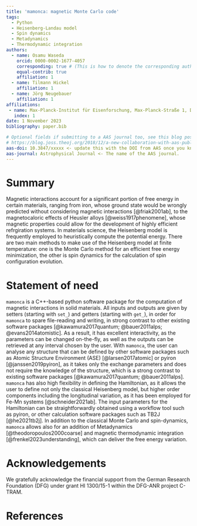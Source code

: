 ```yaml
---
title: 'mamonca: magnetic Monte Carlo code'
tags:
  - Python
  - Heisenberg-Landau model
  - Spin dynamics
  - Metadynamics
  - Thermodynamic integration
authors:
  - name: Osamu Waseda
    orcid: 0000-0002-1677-4057
    corresponding: true # (This is how to denote the corresponding author)
    equal-contrib: true
    affiliation: 1
  - name: Tilmann Hickel
    affiliation: 1
  - name: Jörg Neugebauer
    affiliation: 1
affiliations:
 - name: Max-Planck-Institut für Eisenforschung, Max-Planck-Straße 1, D-40237 Düsseldorf, Germany
   index: 1
date: 1 November 2023
bibliography: paper.bib

# Optional fields if submitting to a AAS journal too, see this blog post:
# https://blog.joss.theoj.org/2018/12/a-new-collaboration-with-aas-publishing
aas-doi: 10.3847/xxxxx <- update this with the DOI from AAS once you know it.
aas-journal: Astrophysical Journal <- The name of the AAS journal.
---
```


# Summary

Magnetic interactions account for a significant portion of free energy in certain materials, ranging from iron, whose ground state would be wrongly predicted without considering magnetic interactions [@friak2001ab], to the magnetocaloric effects of Heusler alloys [@weiss1917phenomene], whose magnetic properties could allow for the development of highly efficient refrgiration systems. In materials science, the Heisenberg model is frequently employed to heuristically compute the potential energy. There are two main methods to make use of the Heisenberg model at finite temperature: one is the Monte Carlo method for an efficient free energy minimization, the other is spin dynamics for the calculation of spin configuration evolution.

# Statement of need

`mamonca` is a C++-based python software package for the computation of magnetic interactions in solid materials. All inputs and outputs are given by setters (starting with `set_`) and getters (starting with `get_`), in order for `mamonca` to spare file-reading and writing, in strong contrast to other existing software packages [@kawamura2017quantum; @bauer2011alps; @evans2014atomistic]. As a result, it has excellent interactivity, as the parameters can be changed on-the-fly, as well as the outputs can be retrieved at any interval chosen by the user. With `mamonca`, the user can analyse any structure that can be defined by other software packages such as Atomic Structure Environment (ASE) [@larsen2017atomic] or pyiron [@janssen2019pyiron], as it takes only the exchange parameters and does not require the knowledge of the structure, which is a strong contrast to existing software packages [@kawamura2017quantum; @bauer2011alps]. `mamonca` has also high flexibility in defining the Hamiltonian, as it allows the user to define not only the classical Heisenberg model, but higher order components including the longitudinal variation, as it has been employed for Fe-Mn systems [@schneider2021ab]. The input parameters for the Hamiltonian can be straightforwardly obtained using a workflow tool such as pyiron, or other calculation software packages such as TB2J [@he2021tb2j]. In addition to the classical Monte Carlo and spin-dynamics, `mamonca` allows also for an addition of Metadynamics [@theodoropoulos2000coarse] and magnetic thermodynamic integration [@frenkel2023understanding], which can deliver the free energy variation.

# Acknowledgements

We gratefully acknowledge the financial support from the German Research Foundation (DFG) under grant HI 1300/15-1 within the DFG-ANR project C-TRAM.

# References
